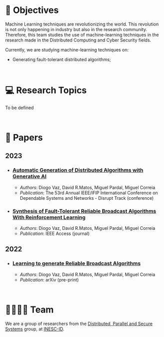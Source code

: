 # 🎯 Objectives

Machine Learning techniques are revolutionizing the world. This revolution is not only happening in industry but also in the research community.
Therefore, this team studies the use of machine-learning techniques in the research made in the Distributed Computing and Cyber Security fields. 

Currently, we are studying machine-learning techniques on:

- Generating fault-tolerant distributed algorithms;

</br>

# 💻 Research Topics

To be defined

</br>

# 📝 Papers

## 2023

- ### **[Automatic Generation of Distributed Algorithms with Generative AI](https://www.researchgate.net/publication/371760975_Automatic_Generation_of_Distributed_Algorithms_with_Generative_AI)**
  - *Authors*: Diogo Vaz, David R.Matos, Miguel Pardal, Miguel Correia
  - *Publication*: The 53rd Annual IEEE/IFIP International Conference on Dependable Systems and Networks - Disrupt Track (conference)

- ### **[Synthesis of Fault-Tolerant Reliable Broadcast Algorithms With Reinforcement Learning](https://www.researchgate.net/publication/371705768_Synthesis_of_Fault-Tolerant_Reliable_Broadcast_Algorithms_with_Reinforcement_Learning)**
  - *Authors*: Diogo Vaz, David R.Matos, Miguel Pardal, Miguel Correia
  - *Publication*: IEEE Access (journal)

## 2022

- ### **[Learning to generate Reliable Broadcast Algorithms](https://www.researchgate.net/publication/362410565_Learning_to_generate_Reliable_Broadcast_Algorithms)**
  - *Authors*: Diogo Vaz, David R.Matos, Miguel Pardal, Miguel Correia
  - *Publication*: arXiv (pre-print)
 
</br>

# 👨‍💻👩‍💻 Team

We are a group of researchers from the [Distributed, Parallel and Secure Systems](https://www.dpss.inesc-id.pt/) group, at [INESC-ID](https://www.inesc-id.pt/).
